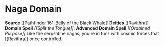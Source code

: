 ﻿---
advanced_apocryphal_spell: null
advanced_domain_spell: '[[DATABASE/spell/Ordained Purpose|Ordained Purpose]]'
apocryphal_spell: null
deity:
- '[[DATABASE/deity/Ravithra|Ravithra]]'
domain:
- '[[DATABASE/domain/Naga Domain|Naga]]'
domain_spell: '[[DATABASE/spell/Split the Tongue|Split the Tongue]]'
id: '58'
name: Naga Domain
rarity: Common
source: '[[DATABASE/source/Pathfinder 161. Belly of the Black Whale|Pathfinder #161:
  Belly of the Black Whale]]'
trait: null
type: Domain

---
# Naga Domain

**Source** [[Pathfinder 161. Belly of the Black Whale]]
**Deities** [[Ravithra]]
**Domain Spell** _[[Split the Tongue]]_; **Advanced Domain Spell** _[[Ordained Purpose]]_
Like the serpentine nagas, you're in tune with cosmic forces that [[Ravithra]] once controlled.